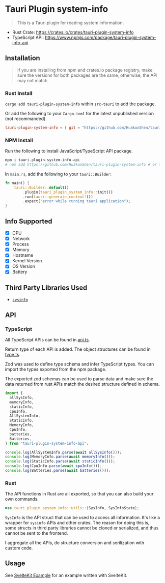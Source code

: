 # Tauri Plugin system-info

> This is a Tauri plugin for reading system information.

- Rust Crate: https://crates.io/crates/tauri-plugin-system-info
- TypeScript API: https://www.npmjs.com/package/tauri-plugin-system-info-api

## Installation

> If you are installing from npm and crates.io package registry, make sure the versions for both packages are the same, otherwise, the API may not match.

### Rust Install

`cargo add tauri-plugin-system-info` within `src-tauri` to add the package.

Or add the following to your `Cargo.toml` for the latest unpublished version (not recommanded).

```toml
tauri-plugin-system-info = { git = "https://github.com/HuakunShen/tauri-plugin-system-info", branch = "v1" } # use v2 branch for Tauri v2 plugin
```

### NPM Install

Run the following to install JavaScript/TypeScript API package.

```bash
npm i tauri-plugin-system-info-api
# npm add https://github.com/HuakunShen/tauri-plugin-system-info # or this for latest unpublished version (not recommended)
```

In `main.rs`, add the following to your `tauri::Builder`:

```rust
fn main() {
    tauri::Builder::default()
        .plugin(tauri_plugin_system_info::init())
        .run(tauri::generate_context!())
        .expect("error while running tauri application");
}
```

## Info Supported

- [x] CPU
- [x] Network
- [x] Process
- [x] Memory
- [x] Hostname
- [x] Kernel Version
- [x] OS Version
- [x] Battery

## Third Party Libraries Used

- [`sysinfo`](https://crates.io/crates/sysinfo)

## API

### TypeScript

All TypeScript APIs can be found in [api.ts](./webview-src/api.ts).

Return type of each API is added. The object structures can be found in [type.ts](./webview-src/type.ts).

Zod was used to define type schema and infer TypeScript types. You can import the types exported from the npm package.

The exported zod schemas can be used to parse data and make sure the data returned from rust APIs match the desired structure defined in schema.

```typescript
import {
  allSysInfo,
  memoryInfo,
  staticInfo,
  cpuInfo,
  AllSystemInfo,
  StaticInfo,
  MemoryInfo,
  CpuInfo,
  batteries,
  Batteries,
} from "tauri-plugin-system-info-api";

console.log(AllSystemInfo.parse(await allSysInfo()));
console.log(MemoryInfo.parse(await memoryInfo()));
console.log(StaticInfo.parse(await staticInfo()));
console.log(CpuInfo.parse(await cpuInfo()));
console.log(Batteries.parse(await batteries()));
```

### Rust

The API functions in Rust are all exported, so that you can also build your own commands.

```rust
use tauri_plugin_system_info::utils::{SysInfo, SysInfoState};
```

`SysInfo` is the API struct that can be used to access all information. It's like a wrapper for `sysinfo` APIs and other crates. The reason for doing this is, some structs in third party libraries cannot be cloned or serialized, and thus cannot be sent to the frontend.

I aggregate all the APIs, do structure conversion and serilization with custom code.

## Usage

See [SvelteKit Example](./examples/sveltekit/README.md) for an example written with SvelteKit.

